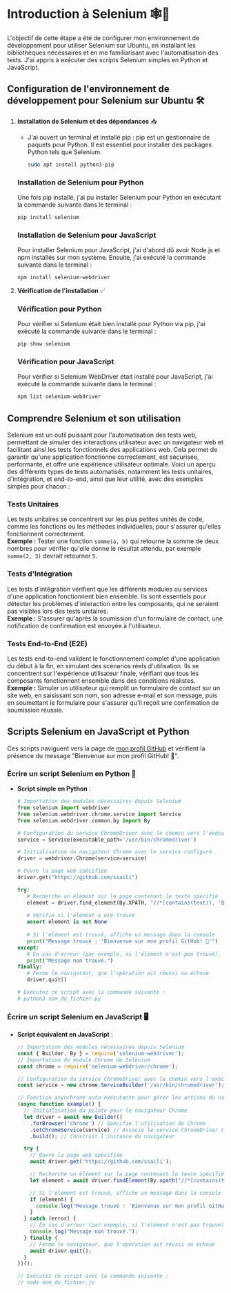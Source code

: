 # Introduction à Selenium 🕸️🔧

L'objectif de cette étape a été de configurer mon environnement de développement pour utiliser Selenium sur Ubuntu, en installant les bibliothèques nécessaires et en me familiarisant avec l'automatisation des tests. J'ai appris à exécuter des scripts Selenium simples en Python et JavaScript.

## Configuration de l'environnement de développement pour Selenium sur Ubuntu 🛠️

1. **Installation de Selenium et des dépendances** 📥
   - J'ai ouvert un terminal et installé pip :
     pip est un gestionnaire de paquets pour Python. Il est essentiel pour installer des packages Python tels que Selenium.
     ```bash
     sudo apt install python3-pip
     ```
   ### Installation de Selenium pour Python

    Une fois pip installé, j'ai pu installer Selenium pour Python en exécutant la commande suivante dans le terminal :
    ```bash
    pip install selenium
    ```
  
    ### Installation de Selenium pour JavaScript
    
    Pour installer Selenium pour JavaScript, j'ai d'abord dû avoir Node.js et npm installés sur mon système. Ensuite, j'ai exécuté la commande suivante dans le terminal :
    ```bash
    npm install selenium-webdriver
    ```

2. **Vérification de l'installation** ✅
    ### Vérification pour Python

    Pour vérifier si Selenium était bien installé pour Python via pip, j'ai exécuté la commande suivante dans le terminal :
    
    ```bash
    pip show selenium
    ```
    ### Vérification pour JavaScript

    Pour vérifier si Selenium WebDriver était installé pour JavaScript, j'ai exécuté la commande suivante dans le terminal :
    ```bash
    npm list selenium-webdriver
    ```

## Comprendre Selenium et son utilisation

Selenium est un outil puissant pour l'automatisation des tests web, permettant de simuler des interactions utilisateur avec un navigateur web et facilitant ainsi les tests fonctionnels des applications web. Cela permet de garantir qu'une application fonctionne correctement, est sécurisée, performante, et offre une expérience utilisateur optimale. Voici un aperçu des différents types de tests automatisés, notamment les tests unitaires, d'intégration, et end-to-end, ainsi que leur utilité, avec des exemples simples pour chacun :

### Tests Unitaires
Les tests unitaires se concentrent sur les plus petites unités de code, comme les fonctions ou les méthodes individuelles, pour s'assurer qu'elles fonctionnent correctement.  
**Exemple :** Tester une fonction `somme(a, b)` qui retourne la somme de deux nombres pour vérifier qu'elle donne le résultat attendu, par exemple `somme(2, 3)` devrait retourner `5`.

### Tests d'Intégration
Les tests d'intégration vérifient que les différents modules ou services d'une application fonctionnent bien ensemble. Ils sont essentiels pour détecter les problèmes d'interaction entre les composants, qui ne seraient pas visibles lors des tests unitaires.  
**Exemple :** S'assurer qu'après la soumission d'un formulaire de contact, une notification de confirmation est envoyée à l'utilisateur.

### Tests End-to-End (E2E)
Les tests end-to-end valident le fonctionnement complet d'une application du début à la fin, en simulant des scénarios réels d'utilisation. Ils se concentrent sur l'expérience utilisateur finale, vérifiant que tous les composants fonctionnent ensemble dans des conditions réalistes.  
**Exemple :** Simuler un utilisateur qui remplit un formulaire de contact sur un site web, en saisissant son nom, son adresse e-mail et son message, puis en soumettant le formulaire pour s'assurer qu'il reçoit une confirmation de soumission réussie.

## Scripts Selenium en JavaScript et Python

Ces scripts naviguent vers la page de [mon profil GitHub](https://github.com/ssaili) et vérifient la présence du message "Bienvenue sur mon profil GitHub! 👋".

### Écrire un script Selenium en Python 🐍

- **Script simple en Python** :
  ```python
  # Importation des modules nécessaires depuis Selenium
  from selenium import webdriver
  from selenium.webdriver.chrome.service import Service
  from selenium.webdriver.common.by import By

  # Configuration du service ChromeDriver avec le chemin vers l'exécutable
  service = Service(executable_path='/usr/bin/chromedriver')

  # Initialisation du navigateur Chrome avec le service configuré
  driver = webdriver.Chrome(service=service)

  # Ouvre la page web spécifiée
  driver.get("https://github.com/ssaili")

  try:
     # Recherche un élément sur la page contenant le texte spécifié
     element = driver.find_element(By.XPATH, "//*[contains(text(), 'Bienvenue sur mon profil GitHub! 👋')]")
    
     # Vérifie si l'élément a été trouvé
     assert element is not None
    
     # Si l'élément est trouvé, affiche un message dans la console
     print("Message trouvé : 'Bienvenue sur mon profil GitHub! 👋'")
  except:
     # En cas d'erreur (par exemple, si l'élément n'est pas trouvé), affiche un message d'erreur
     print("Message non trouvé.")
  finally:
     # Ferme le navigateur, que l'opération ait réussi ou échoué
     driver.quit()

  # Exécutez ce script avec la commande suivante :
  # python3 nom_du_fichier.py
  ```

### Écrire un script Selenium en JavaScript 🖥️

- **Script équivalent en JavaScript** :

  ```javascript
  // Importation des modules nécessaires depuis Selenium
  const { Builder, By } = require('selenium-webdriver');
  // Importation du module Chrome de Selenium
  const chrome = require('selenium-webdriver/chrome');

  // Configuration du service ChromeDriver avec le chemin vers l'exécutable
  const service = new chrome.ServiceBuilder('/usr/bin/chromedriver');

  // Fonction asynchrone auto-exécutante pour gérer les actions du navigateur
  (async function example() {
    // Initialisation du pilote pour le navigateur Chrome
    let driver = await new Builder()
      .forBrowser('chrome') // Spécifie l'utilisation de Chrome
      .setChromeService(service) // Associe le service ChromeDriver configuré
      .build(); // Construit l'instance du navigateur

    try {
      // Ouvre la page web spécifiée
      await driver.get('https://github.com/ssaili');

      // Recherche un élément sur la page contenant le texte spécifié
      let element = await driver.findElement(By.xpath("//*[contains(text(), 'Bienvenue sur mon profil GitHub! 👋')]"));

      // Si l'élément est trouvé, affiche un message dans la console
      if (element) {
        console.log("Message trouvé : 'Bienvenue sur mon profil GitHub! 👋'");
      }
    } catch (error) {
      // En cas d'erreur (par exemple, si l'élément n'est pas trouvé), affiche un message d'erreur
      console.log("Message non trouvé.");
    } finally {
      // Ferme le navigateur, que l'opération ait réussi ou échoué
      await driver.quit();
    }
  })();

  // Exécutez ce script avec la commande suivante :
  // node nom_du_fichier.js
  ```
